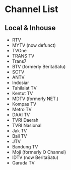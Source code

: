# Channel List
## Local & Inhouse
* RTV
* MYTV (now defunct)
* TVOne
* TRANS TV
* Trans7
* BTV (formerly BeritaSatu)
* SCTV
* ANTV
* Indosiar
* Tahilalat TV
* Kentut TV
* MDTV (formerly NET.)
* Kompas TV
* Metro TV
* DAAI TV
* TVRI Daerah
* TVRI Nasional
* Jak TV
* Bali TV
* JTV
* Bandung TV
* Moji (formerly O Channel)
* IDTV (now BeritaSatu)
* Garuda TV
